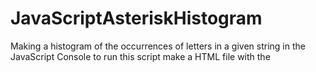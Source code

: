 # JavaScriptAsteriskHistogram
Making a histogram of the occurrences of letters in a given string in the JavaScript Console to run this script make a HTML file with the <script> tags, having the name of the script inside
